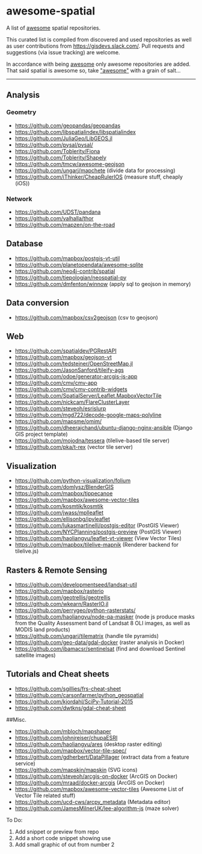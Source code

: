 # awesome-spatial

A list of [awesome](https://github.com/sindresorhus/awesome/blob/master/awesome.md) spatial repositories.

This curated list is compiled from discovered and used repositories as well as user contributions from https://gisdevs.slack.com/. Pull requests and suggestions (via issue tracking) are welcome.

In accordance with being [awesome](https://github.com/sindresorhus/awesome/blob/master/awesome.md) only awesome repositories are added. That said spatial is awesome so, take ["awesome"](https://github.com/sindresorhus/awesome/blob/master/awesome.md) with a grain of salt...
***

## Analysis
### Geometry
* https://github.com/geopandas/geopandas
* https://github.com/libspatialindex/libspatialindex
* https://github.com/JuliaGeo/LibGEOS.jl
* https://github.com/pysal/pysal/
* https://github.com/Toblerity/Fiona
* https://github.com/Toblerity/Shapely
* https://github.com/tmcw/awesome-geojson
* https://github.com/ungarj/mapchete (divide data for processing)
* https://github.com/iThinker/CheapRulerIOS (measure stuff, cheaply (iOS))

### Network
* https://github.com/UDST/pandana
* https://github.com/valhalla/thor
* https://github.com/mapzen/on-the-road

## Database
* https://github.com/mapbox/postgis-vt-util
* https://github.com/planetopendata/awesome-sqlite
* https://github.com/neo4j-contrib/spatial
* https://github.com/tiepologian/neospatial-py
* https://github.com/dmfenton/winnow (apply sql to geojson in memory)

## Data conversion
* https://github.com/mapbox/csv2geojson (csv to geojson)

## Web
* https://github.com/spatialdev/PGRestAPI
* https://github.com/mapbox/geojson-vt
* https://github.com/tedsteiner/OpenStreetMap.jl
* https://github.com/JasonSanford/tileify-ags
* https://github.com/odoe/generator-arcgis-js-app
* https://github.com/cmv/cmv-app
* https://github.com/cmv/cmv-contrib-widgets
* https://github.com/SpatialServer/Leaflet.MapboxVectorTile
* https://github.com/nickcam/FlareClusterLayer
* https://github.com/steveoh/esrislurp
* https://github.com/mgd722/decode-google-maps-polyline
* https://github.com/mapsme/omim/
* https://github.com/dheerajchand/ubuntu-django-nginx-ansible (Django GIS project template)
* https://github.com/mojodna/tessera (tilelive-based tile server)
* https://github.com/pka/t-rex (vector tile server)

## Visualization
* https://github.com/python-visualization/folium
* https://github.com/domlysz/BlenderGIS
* https://github.com/mapbox/tippecanoe
* https://github.com/mapbox/awesome-vector-tiles
* https://github.com/kosmtik/kosmtik
* https://github.com/jwass/mplleaflet
* https://github.com/ellisonbg/ipyleaflet
* https://github.com/lukasmartinelli/postgis-editor (PostGIS Viewer)
* https://github.com/NYCPlanning/postgis-preview (PostGIS Viewer)
* https://github.com/haoliangyu/leaflet-vt-viewer (View Vector Tiles)
* https://github.com/mapbox/tilelive-mapnik (Renderer backend for tilelive.js)

## Rasters & Remote Sensing
* https://github.com/developmentseed/landsat-util
* https://github.com/mapbox/rasterio
* https://github.com/geotrellis/geotrellis
* https://github.com/wkearn/RasterIO.jl
* https://github.com/perrygeo/python-rasterstats/
* https://github.com/haoliangyu/node-qa-masker (node js produce masks from the Quality Assessment band of Landsat 8 OLI images, as well as MODIS land products)
* https://github.com/ungarj/tilematrix (handle tile pyramids)
* https://github.com/geo-data/gdal-docker (raster analysis in Docker)
* https://github.com/ibamacsr/sentinelsat  (find and download Sentinel satellite images)

## Tutorials and Cheat sheets
* https://github.com/sgillies/frs-cheat-sheet
* https://github.com/carsonfarmer/python_geospatial
* https://github.com/kjordahl/SciPy-Tutorial-2015
* https://github.com/dwtkns/gdal-cheat-sheet

##Misc.
* https://github.com/mbloch/mapshaper
* https://github.com/johnjreiser/chupaESRI
* https://github.com/haoliangyu/ares (desktop raster editing)
* https://github.com/mapbox/vector-tile-spec/
* https://github.com/gdherbert/DataPillager (extract data from a feature service)
* https://github.com/mapskin/mapskin (SVG icons)
* https://github.com/steveoh/arcgis-on-docker (ArcGIS on Docker)
* https://github.com/mraad/docker-arcgis (ArcGIS on Docker)
* https://github.com/mapbox/awesome-vector-tiles (Awesome List of Vector Tile related stuff)
* https://github.com/ucd-cws/arcpy_metadata (Metadata editor)
* https://github.com/JamesMilnerUK/lee-algorithm-js (maze solver)

To Do:  
1. Add snippet or preview from repo  
2. Add a short code snippet showing use  
3. Add small graphic of out from number 2  
